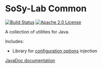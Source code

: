 # SoSy-Lab Common

[![Build Status](https://travis-ci.org/sosy-lab/java-common-lib.svg "Build Status")](https://travis-ci.org/sosy-lab/java-common-lib)
[![Apache 2.0 License](https://img.shields.io/badge/license-Apache--2-brightgreen.svg?style=flat)](http://www.apache.org/licenses/LICENSE-2.0)

A collection of utilities for Java.

Includes:

 - Library for [configuration options](https://sosy-lab.github.io/java-common-lib/api/org/sosy_lab/common/configuration/package-summary.html) injection


[JavaDoc documentation](https://sosy-lab.github.io/java-common-lib/)
